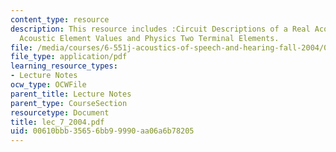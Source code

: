 ```yaml
---
content_type: resource
description: This resource includes :Circuit Descriptions of a Real Acoustic System,
  Acoustic Element Values and Physics Two Terminal Elements.
file: /media/courses/6-551j-acoustics-of-speech-and-hearing-fall-2004/00610bbb35656bb99990aa06a6b78205_lec_7_2004.pdf
file_type: application/pdf
learning_resource_types:
- Lecture Notes
ocw_type: OCWFile
parent_title: Lecture Notes
parent_type: CourseSection
resourcetype: Document
title: lec_7_2004.pdf
uid: 00610bbb-3565-6bb9-9990-aa06a6b78205
---
```

